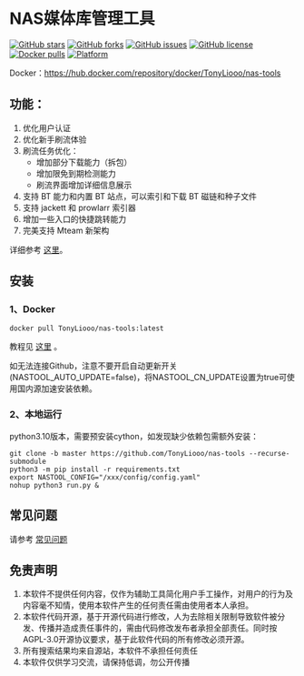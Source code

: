 # NAS媒体库管理工具


[![GitHub stars](https://img.shields.io/github/stars/TonyLiooo/nas-tools?style=plastic)](https://github.com/TonyLiooo/nas-tools/stargazers)
[![GitHub forks](https://img.shields.io/github/forks/TonyLiooo/nas-tools?style=plastic)](https://github.com/TonyLiooo/nas-tools/network/members)
[![GitHub issues](https://img.shields.io/github/issues/TonyLiooo/nas-tools?style=plastic)](https://github.com/TonyLiooo/nas-tools/issues)
[![GitHub license](https://img.shields.io/github/license/TonyLiooo/nas-tools?style=plastic)](https://github.com/TonyLiooo/nas-tools/blob/master/LICENSE.md)
[![Docker pulls](https://img.shields.io/docker/pulls/TonyLiooo/nas-tools?style=plastic)](https://hub.docker.com/r/TonyLiooo/nas-tools)
[![Platform](https://img.shields.io/badge/platform-amd64/arm64-pink?style=plastic)](https://hub.docker.com/r/TonyLiooo/nas-tools)

Docker：https://hub.docker.com/repository/docker/TonyLiooo/nas-tools  



## 功能： 

1. 优化用户认证
2. 优化新手刷流体验
1. 刷流任务优化：
   * 增加部分下载能力（拆包）
   * 增加限免到期检测能力
   * 刷流界面增加详细信息展示
3. 支持 BT 能力和内置 BT 站点，可以索引和下载 BT 磁链和种子文件
4. 支持 jackett 和 prowlarr 索引器
5. 增加一些入口的快捷跳转能力
6. 完美支持 Mteam 新架构

详细参考 [这里](diff.md)。  

## 安装
### 1、Docker
```
docker pull TonyLiooo/nas-tools:latest
```
教程见 [这里](docker/readme.md) 。

如无法连接Github，注意不要开启自动更新开关(NASTOOL_AUTO_UPDATE=false)，将NASTOOL_CN_UPDATE设置为true可使用国内源加速安装依赖。

### 2、本地运行
python3.10版本，需要预安装cython，如发现缺少依赖包需额外安装：
```
git clone -b master https://github.com/TonyLiooo/nas-tools --recurse-submodule 
python3 -m pip install -r requirements.txt
export NASTOOL_CONFIG="/xxx/config/config.yaml"
nohup python3 run.py & 
```
## 常见问题
请参考 [常见问题](Q&A.md)

## 免责声明
1) 本软件不提供任何内容，仅作为辅助工具简化用户手工操作，对用户的行为及内容毫不知情，使用本软件产生的任何责任需由使用者本人承担。
2) 本软件代码开源，基于开源代码进行修改，人为去除相关限制导致软件被分发、传播并造成责任事件的，需由代码修改发布者承担全部责任。同时按AGPL-3.0开源协议要求，基于此软件代码的所有修改必须开源。
3) 所有搜索结果均来自源站，本软件不承担任何责任
3) 本软件仅供学习交流，请保持低调，勿公开传播

